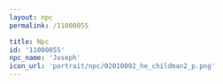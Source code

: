 ```yaml
---
layout: npc
permalink: /11000055

title: Npc
id: '11000055'
npc_name: 'Joseph'
icon_url: 'portrait/npc/02010092_he_childman2_p.png'
---
```

